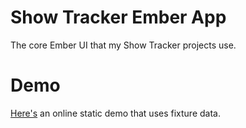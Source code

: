 # Show Tracker Ember App

The core Ember UI that my Show Tracker projects use.

# Demo

[Here's](http://soranomukou.pw/showtracker_ember_demo/#/shows) an online static demo that uses fixture data.
